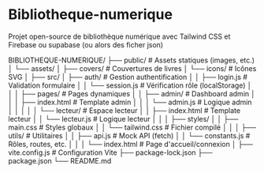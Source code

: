 # Bibliotheque-numerique
Projet  open-source  de bibliothèque numérique avec Tailwind CSS et Firebase ou supabase (ou alors des ficher json)

BIBLIOTHEQUE-NUMERIQUE/
├── public/                  # Assets statiques (images, etc.)
│   └── assets/
│       ├── covers/          # Couvertures de livres
│       └── icons/           # Icônes SVG
│
├── src/
│   ├── auth/                # Gestion authentification
│   │   ├── login.js         # Validation formulaire
│   │   └── session.js       # Vérification rôle (localStorage)
│   │
│   ├── pages/               # Pages dynamiques
│   │   ├── admin/           # Dashboard admin
│   │   │   ├── index.html   # Template admin
│   │   │   └── admin.js     # Logique admin
│   │   │
│   │   └── lecteur/         # Espace lecteur
│   │       ├── index.html   # Template lecteur
│   │       └── lecteur.js   # Logique lecteur
│   │
│   ├── styles/
│   │   ├── main.css         # Styles globaux
│   │   └── tailwind.css     # Fichier compilé
│   │
│   ├── utils/               # Utilitaires
│   │   ├── api.js           # Mock API (fetch)
│   │   └── constants.js     # Rôles, routes, etc.
│   │
│   └── index.html           # Page d'accueil/connexion
│
├── vite.config.js           # Configuration Vite
├── package-lock.json
├── package.json
└── README.md
